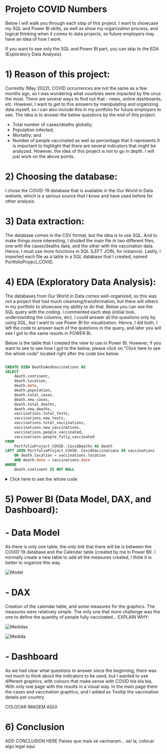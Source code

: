 # Projeto COVID Numbers
	
Below I will walk you through each step of this project. I want to showcase my SQL and Power BI skills, as well as show my organization process, and logical thinking when it comes to data projects, so future employers may have an idea of how I work. 

If you want to see only the SQL and Power BI part, you can skip to the EDA (Exploratory Data Analysis).

# 1) Reason of this project:
Currently (May 2022), COVID occurrences are not the same as a few months ago, so I was wondering what countries were impacted by the virus the most. There are several ways to find out that - news, online dashboards, etc. However, I want to get to this answers by manipulating and organizing data myself, so I can also include this in my portfolio for future employers to see.
The idea is to answer the below questions by the end of this project:
-	Total number of cases/deaths globally;
-	Population infected;
-	Mortality; and
-	Number of people vaccinated as well as percentage that it represents
It is important to highlight that there are several indicators that might be analyzed. However, the idea of this project is not to go in depth. I will just work on the above points.

# 2) Choosing the database:
I chose the COVID-19 database that is available in the Our World in Data website, which is a serious source that I know and have used before for other analysis.

# 3) Data extraction:
The database comes in the CSV format, but the idea is to use SQL. And to make things more interesting, I divided the main file in two different files, one with the cases/deaths data, and the other with the vaccination data. Hence, I must use more functions in SQL (LEFT JOIN, for instance). Lastly, I imported each file as a table in a SQL database that I created, named PortfolioProject_COVID.

# 4) EDA (Exploratory Data Analysis):
The databases from Our World in Data comes well-organized, so this was not a project that had much cleansing/transformation, but there will others in my portfolio to showcase my ability to do that.
Below you can see the SQL query with the coding. I commented each step (initial look, understanding the columns, etc). I could answer all the questions only by using SQL, but I want to use Power BI for visualization. Hence, I did both, I left the code to answer each of the questions in the query, and later you will see I got to the same results in POWER BI.

Below is the table that I created the view to use in Power BI. However, if you want to see to see how I got to the below, please click on "Click here to see the whole code" located right after the code box below.

``` sql

CREATE VIEW DeathsAndVaccinations AS
SELECT
	death.continent,
	death.location,
	death.date,
	death.population,
	death.total_cases,
	death.new_cases,
	death.total_deaths,
	death.new_deaths,
	vaccinations.total_tests,
	vaccinations.new_tests,
	vaccinations.total_vaccinations,
	vaccinations.new_vaccinations,
	vaccinations.people_vaccinated,
	vaccinations.people_fully_vaccinated
FROM
	PortfolioProject_COVID..CovidDeaths AS death
LEFT JOIN PortfolioProject_COVID..CovidVaccinations AS vaccinations
	ON death.location = vaccinations.location
	AND death.date = vaccinations.date
WHERE
	death.continent IS NOT NULL
```

<details>
  <summary>
    Click here to see the whole code
      </summary>
	
``` sql
	
-- Initial look at the complete Deaths table: see how it is set, see the columns, and the data:

SELECT
	*
FROM
	PortfolioProject_COVID..CovidDeaths

-- Initial look at the complete Deaths table: ordering by continent and country, for better visualization, also I could notice that continent has many lines as NULL, so let's investigate the reason

SELECT
	*
FROM
	PortfolioProject_COVID..CovidDeaths
ORDER BY
	continent ASC,
	location ASC
WHERE
	continent is NULL

-- I want to look at the distinct values of the column locatino when filed by continent NULL

SELECT DISTINCT
	location
FROM
	PortfolioProject_COVID..CovidDeaths
WHERE
	continent is NULL
ORDER BY
	location ASC


-- Initial look at the complete Deaths table: ordering by continent and country, and considering only the NOT NULL for the column continent, as I noticed that these lines have another classification (such as High Income, Low Income) instead of the locations themselves

SELECT
	*
FROM
	PortfolioProject_COVID..CovidDeaths
WHERE
	continent IS NOT NULL
ORDER BY
	continent ASC,
	location ASC,
	date ASC


-- I performed the same steps above for the table Vaccinations, and it has the same issues with the continent in NULL

-- Selecting the columns that I will bring to Power BI for the purpose that we have. As this query results 176.870 mil linhas, I will not add the calculations here, I believe that DAX in Power BI will perform better than adding 176.870 for each column to be added. Also, I will use LEFT JOIN to get the columns that I will need from the table Vaccinations.

-- This is the same query from the beginning. However, after this one, I will perform that queries that would bring the results from Power BI

SELECT
	death.continent,
	death.location,
	death.date,
	death.population,
	death.total_cases,
	death.new_cases,
	death.total_deaths,
	death.new_deaths,
	vaccinations.total_tests,
	vaccinations.new_tests,
	vaccinations.total_vaccinations,
	vaccinations.new_vaccinations,
	vaccinations.people_vaccinated,
	vaccinations.people_fully_vaccinated
FROM
	PortfolioProject_COVID..CovidDeaths AS death
LEFT JOIN PortfolioProject_COVID..CovidVaccinations AS vaccinations
	ON death.location = vaccinations.location
	AND death.date = vaccinations.date
WHERE
	death.continent IS NOT NULL
	
```
</details>
    

# 5) Power BI (Data Model, DAX, and Dashboard):

# - Data Model
As there is only one table, the only link that there will be is between the COVID-19 database and the Calendar table (created by me in Power BI). I normally create a new table to add all the measures created, I think it is better to organize this way. 

 ![Model](https://user-images.githubusercontent.com/105753824/171749957-cedf60f4-7f6a-4e10-af79-1886e81f0a53.jpg)

# - DAX
Creation of the calendar table, and some measures for the graphics. The measures were relatively simple. The only one that more challenge was the one to define the quantity of people fully vaccinated… EXPLAIN WHY:

![Medidas](https://user-images.githubusercontent.com/105753824/171749997-631780fe-35c4-4fda-b575-8fa8ed656638.jpg)

![Medida](https://user-images.githubusercontent.com/105753824/171750016-4292b09d-b191-44b5-80c2-0eb8ac255a25.jpg)
 
# - Dashboard
As we had clear what questions to answer since the beginning, there was not much to think about the indicators to be used, but I wanted to use different graphics, with colours that make sense with COVID bla bla bla. With only one page with the results in a visual way. In the main page there the cases and vaccination graphics, and I added as Tooltip the vaccination details per country.

COLOCAR IMAGEM AQUI

# 6) Conclusion
ADD CONCLUSION HERE
Países que mais se vacinaram... sei la, colocar algo legal aqui
